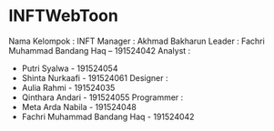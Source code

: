 # INFTWebToon
Nama Kelompok 	: INFT
Manager		: Akhmad Bakharun
Leader			: Fachri Muhammad Bandang Haq – 191524042
Analyst		: 
-	Putri Syalwa - 191524054
-	Shinta Nurkaafi - 191524061
Designer 		: 
-	Aulia Rahmi - 191524035
-	Qinthara Andari - 191524055
Programmer  		: 
-	Meta Arda Nabila - 191524048
-	Fachri Muhammad Bandang Haq - 191524042
